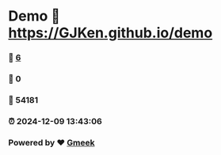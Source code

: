 # Demo :link: https://GJKen.github.io/demo 
### :page_facing_up: [6](https://GJKen.github.io/demo/tag.html) 
### :speech_balloon: 0 
### :hibiscus: 54181 
### :alarm_clock: 2024-12-09 13:43:06 
### Powered by :heart: [Gmeek](https://github.com/Meekdai/Gmeek)
